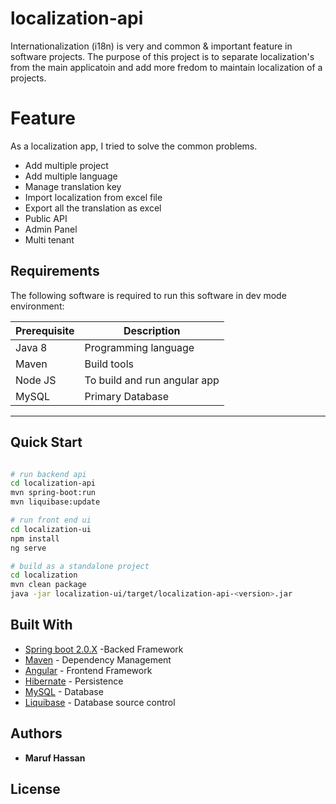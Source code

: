# localization-api
Internationalization (i18n) is very and common & important feature in software projects. The purpose of this project 
is to separate localization's from the main applicatoin and add more fredom to maintain localization of a projects.
  
  # Feature
  As a localization app, I tried to solve the common problems. 

- Add multiple project
- Add multiple language
- Manage translation key
- Import localization from excel file
- Export all the translation as excel 
- Public API
- Admin Panel
- Multi tenant 

## Requirements

The following software is required to run this software in dev mode
environment:

|               Prerequisite                        |                 Description              |
|---------------------------------------------------|------------------------------------------|
| Java 8                                            | Programming language                     |
| Maven                                             | Build tools                              |
| Node JS                                           | To build and run angular app             |
| MySQL                                             | Primary Database                         |
------------------------------------------------------------------------------------------------


## Quick Start
```sh

# run backend api
cd localization-api
mvn spring-boot:run
mvn liquibase:update

# run front end ui
cd localization-ui
npm install
ng serve

# build as a standalone project
cd localization
mvn clean package
java -jar localization-ui/target/localization-api-<version>.jar
```


## Built With
* [Spring boot 2.0.X](https://projects.spring.io/spring-boot/) -Backed Framework
* [Maven](https://maven.apache.org/) - Dependency Management
* [Angular](https://angularjs.org/) - Frontend Framework
* [Hibernate](http://hibernate.org/) - Persistence 
* [MySQL](https://www.mysql.com/downloads/) - Database
* [Liquibase](http://www.liquibase.org/) - Database source control


## Authors
* **Maruf Hassan**

## License

